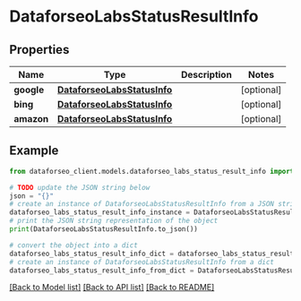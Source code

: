 # DataforseoLabsStatusResultInfo


## Properties

Name | Type | Description | Notes
------------ | ------------- | ------------- | -------------
**google** | [**DataforseoLabsStatusInfo**](DataforseoLabsStatusInfo.md) |  | [optional] 
**bing** | [**DataforseoLabsStatusInfo**](DataforseoLabsStatusInfo.md) |  | [optional] 
**amazon** | [**DataforseoLabsStatusInfo**](DataforseoLabsStatusInfo.md) |  | [optional] 

## Example

```python
from dataforseo_client.models.dataforseo_labs_status_result_info import DataforseoLabsStatusResultInfo

# TODO update the JSON string below
json = "{}"
# create an instance of DataforseoLabsStatusResultInfo from a JSON string
dataforseo_labs_status_result_info_instance = DataforseoLabsStatusResultInfo.from_json(json)
# print the JSON string representation of the object
print(DataforseoLabsStatusResultInfo.to_json())

# convert the object into a dict
dataforseo_labs_status_result_info_dict = dataforseo_labs_status_result_info_instance.to_dict()
# create an instance of DataforseoLabsStatusResultInfo from a dict
dataforseo_labs_status_result_info_from_dict = DataforseoLabsStatusResultInfo.from_dict(dataforseo_labs_status_result_info_dict)
```
[[Back to Model list]](../README.md#documentation-for-models) [[Back to API list]](../README.md#documentation-for-api-endpoints) [[Back to README]](../README.md)


